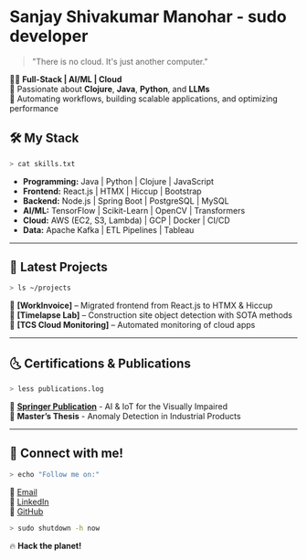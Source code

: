 #  Sanjay Shivakumar Manohar - sudo developer

> "There is no cloud. It's just another computer."

👨‍💻 **Full-Stack | AI/ML | Cloud**  
🎯 Passionate about **Clojure**, **Java**, **Python**, and **LLMs**  
🚀 Automating workflows, building scalable applications, and optimizing performance  


## 🛠️ My Stack
```bash
> cat skills.txt
```
- **Programming:** Java | Python | Clojure | JavaScript
- **Frontend:** React.js | HTMX | Hiccup | Bootstrap
- **Backend:** Node.js | Spring Boot | PostgreSQL | MySQL
- **AI/ML:** TensorFlow | Scikit-Learn | OpenCV | Transformers
- **Cloud:** AWS (EC2, S3, Lambda) | GCP | Docker | CI/CD
- **Data:** Apache Kafka | ETL Pipelines | Tableau

---

## 🚀 Latest Projects
```bash
> ls ~/projects
```
📌 **[WorkInvoice]** – Migrated frontend from React.js to HTMX & Hiccup  
📌 **[Timelapse Lab]** – Construction site object detection with SOTA methods
📌 **[TCS Cloud Monitoring]** – Automated monitoring of cloud apps  

---

## 🌜 Certifications & Publications
```bash
> less publications.log
```
🔗 **[Springer Publication](https://link.springer.com/chapter/10.1007/978-3-030-75657-4_1)** - AI & IoT for the Visually Impaired  
📝 **Master’s Thesis** - Anomaly Detection in Industrial Products  

---

## 🤝 Connect with me!
```bash
> echo "Follow me on:"
```
📩 [Email](mailto:msanjaysivakumar@gmail.com)  
💼 [LinkedIn](https://linkedin.com/in/sanjayssj5)  
📂 [GitHub](https://github.com/sanjayssj5)  

```bash
> sudo shutdown -h now
```
🔥 **Hack the planet!**
